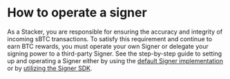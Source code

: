# How to operate a signer

As a Stacker, you are responsible for ensuring the accuracy and integrity of incoming sBTC transactions. To satisfy this requirement and continue to earn BTC rewards, you must operate your own Signer or delegate your signing power to a third-party Signer. See the step-by-step guide to setting up and operating a Signer either by using the [default Signer implementation](./nakamoto-signer-developer-guide.md) or by [utilizing the Signer SDK](./nakamoto-signer-developer-guide.md#custom-signer-implementation).

<!-- ## Prerequisites

Rust. To install, please [follow these instructions](https://www.rust-lang.org/tools/install).
Git

## Setting up a Default Signer

### Building from Source

If you wish to compile the default binary from source, follow the steps outlined below. Otherwise, [download the binary directly](#downloading-the-binary).

1. First, clone the Stacks sBTC mono repository:

```console
git clone https://github.com/Trust-Machines/stacks-sbtc.git
```

2. Next, navigate to the stacks-signer-mini directory:

```console
cd stacks-sbtc/stacks-signer-mini
```

3. Checkout the appropriate release branch you wish to use if you are not using the default main branch

```console
git checkout main
```

4. Compile the signer binary:
   Note the binary path defaults to `target/release/stacks-signer-mini`.

```console
cargo build --release
```

### Downloading the Binary

1. First, download the precompiled default [signer binary](LINK).

2. Untar the file

```console
tar -xvf signer_binary.tar
```

3.  Check Extracted Files:
    After running the untar command, the contents of the tar file should be extracted to the current directory. You should see the signer binary (stacks-signer-mini) and the configuration file (signer.toml) listed among the extracted files.

4.  Next, install the signer.

```console
cargo install --path stacks-signer-mini
```

### Configuring and Running the Binary

1. Generate a key pair:
   Create a cryptographic key pair (public key and private key) to uniquely identify yourself as a Signer.
   Safeguard your private key securely to prevent unauthorized access. There are multiple ways to generate a key pair, but consider using the [Stacks CLI](https://docs.hiro.so/get-started/command-line-interface):

```console
# install CLI globally
npm install --global @stacks/cli

# generate a new account and store details in a new file
# '-t' option makes this a testnet account
stx make_keychain -t > cli_keychain.json
```

2. Update the default config:
   Insert your private key into the conf/signer.toml file and update any mandatory options appropriately. Be sure to update any defaults configurations you like for auto signing transactions. For a breakdown of each configuration option, see [Signer Configuration](./how-to-signer-config.md).

3. Run the binary:

```console
stacks-signer-mini --config conf/signer.toml
```

4. Monitor Incoming Transactions:
   The signer binary operates a web server/client and it can be navigated to by default at http://localhost:3000/.
   Here you can see pending transactions and manually review and sign transactions that cannot be automatically signed on your behalf. Note that manual review is triggered based on the options you have set in your configuration file.

## Custom Signer Implementation

If you wish to have more fine-grained control of the Signer binary and its transaction signing logic, you may wish to take advantage of the [Signer SDK](TODO: LINK TO GITHUB REPO).

1. Set Up a New Rust Project

To add a Signer library to your Rust project and create a main function that utilizes it, follow these step-by-step instructions:

If you don't have an existing Rust project, create one using Cargo, Rust's package manager and build tool:

```bash
cargo new my_signer
cd my_signer
```

Replace `my_signer` with your desired project name.

2. Add Signer Library to the `Cargo.toml` File

Open the `Cargo.toml` file in your project directory and add the Signer library as a dependency under the `[dependencies]` section.

```toml
[dependencies]
signer = "1.0.0"
```

Specify the appropriate version that you wish to use. Make sure to check the latest version available on crates.io.

3. Import the Signer Library in Your Rust Code

In your `main.rs` file (located in the `src` folder by default), import the Signer library at the beginning of the file:

```rust
use signer::Signer;
```

4. Create a Main Function

Add the main function to your `main.rs` file. This is where you'll utilize the Signer library to perform the required actions:

```rust
fn main() {
    // Initialize the signer with a private key
    let signer = Signer::new("your_private_key"); // Replace with the actual private key
    // Must serve web client to utilize manual review
    let _ = signer.serve_http("0.0.0.0", 3000);
    while let Ok(transaction) = signer.retrieve_pending_transaction() {
        // Trigger manual review for a specific address
        if transaction.recipient.to_string() == "mr1iPkD9N3RJZZxXRk7xF9d36gffa6exNC" {
            // Manually approve or deny a transaction
            let _ = signer.trigger_manual_review(transaction);
        } else if transaction.amount > 3418260000 {
            // deny transactions with an amount greater than 1 million USD
            let _ = signer.deny(transaction);
        } else {
            // Approve anything else
            let _ = signer.approve(transaction);
        }
    }
}
```

5. Build and Run Your Signer

Now that you've added the Signer library and created the main function, you can build and run your custom signer using Cargo:

```bash
cargo build
cargo run
``` -->
